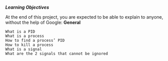 ***Learning Objectives***

At the end of this project, you are expected to be able to explain to anyone, without the help of Google:
**General**

    What is a PID
    What is a process
    How to find a process’ PID
    How to kill a process
    What is a signal
    What are the 2 signals that cannot be ignored

